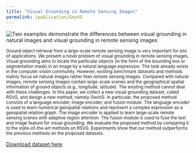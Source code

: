 ```yaml
---
title: "Visual Grounding in Remote Sensing Images"
permalink: /publication/GeoVG
---
```


![Two examples demonstrate the differences between visual grounding in natural images and visual grounding in remote sensing images](https://sunyuxi.github.io/images/cmpRSNatural.jpg)

<small>Ground object retrieval from a large-scale remote sensing image is very important for lots of applications. We present a novel problem of visual grounding in remote sensing images. Visual grounding aims to locate the particular objects (in the form of the bounding box or segmentation mask) in an image by a natural language expression. The task already exists in the computer vision community. However, existing benchmark datasets and methods mainly focus on natural images rather than remote sensing images. Compared with natural images, remote sensing images contain large-scale scenes and the geographical spatial information of ground objects (e.g., longitude, latitude). The existing method cannot deal with these challenges. In this paper, we collect a new visual grounding dataset, called RSVG, and design a new method, namely GeoVG. In particular, the proposed method consists of a language encoder, image encoder, and fusion module. The language encoder is used to learn numerical geospatial relations and represent a complex expression as a geospatial relation graph. The image encoder is applied to learn large-scale remote sensing scenes with adaptive region attention. The fusion module is used to fuse the text and image feature for visual grounding. We evaluate the proposed method by comparing it to the state-of-the-art methods on RSVG. Experiments show that our method outperforms the previous methods on the proposed datasets.</small>

[Download dataset here](http://academicpages.github.io/files/paper1.pdf)
